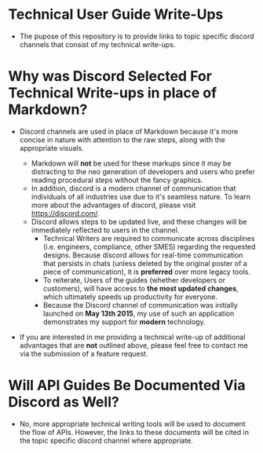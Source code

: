# Technical User Guide Write-Ups

* The pupose of this repository is to provide links to topic specific discord channels that consist of my technical write-ups. 

# Why was Discord Selected For Technical Write-ups in place of Markdown?
* Discord channels are used in place of Markdown because it's more concise in nature with attention to the raw steps, along with the appropriate visuals.
  * Markdown will **not** be used for these markups since it may be distracting to the neo generation of developers and users who prefer reading procedural steps without the fancy graphics.
  * In addition, discord is a modern channel of communication that individuals of all industries use due to it's seamless nature. To learn more about the advantages of discord, 
  please visit https://discord.com/. 
  * Discord allows steps to be updated live, and these changes will be immediately reflected to users in the channel. 
    * Technical Writers are required to communicate across disciplines (i.e. engineers, compliance, other SMES) regarding the requested designs. Because discord
    allows for real-time communication that persists in chats (unless deleted by the original poster of a piece of communication), it is **preferred** over 
    more legacy tools.
    * To reiterate, Users of the guides (whether developers or customers), will have access to **the most updated changes**, which ultimately speeds up productivity for
    everyone.
    * Because the Discord channel of communication was initially launched on **May 13th 2015**, my use of such an application demonstrates my support for **modern** technology.
 
  
 * If you are interested in me providing a technical write-up of additional advantages that are **not** outlined above, please feel free to contact me via the submission of a feature request.
 
 
 # Will API Guides Be Documented Via Discord as Well?
 
 * No, more appropriate technical writing tools will be used to document the flow of APIs. However, the links to these documents will be cited in the topic
 specific discord channel where appropriate.
 

